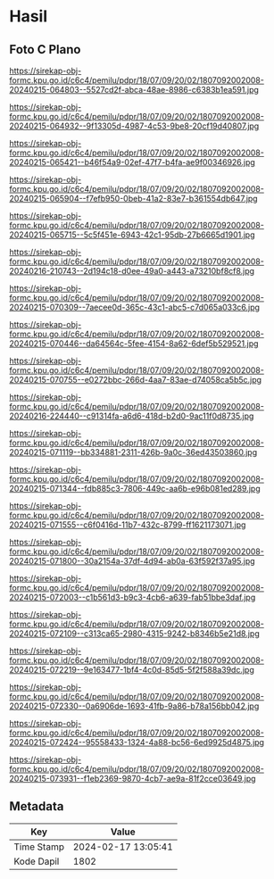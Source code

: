 # Hasil

## Foto C Plano

https://sirekap-obj-formc.kpu.go.id/c6c4/pemilu/pdpr/18/07/09/20/02/1807092002008-20240215-064803--5527cd2f-abca-48ae-8986-c6383b1ea591.jpg

https://sirekap-obj-formc.kpu.go.id/c6c4/pemilu/pdpr/18/07/09/20/02/1807092002008-20240215-064932--9f13305d-4987-4c53-9be8-20cf19d40807.jpg

https://sirekap-obj-formc.kpu.go.id/c6c4/pemilu/pdpr/18/07/09/20/02/1807092002008-20240215-065421--b46f54a9-02ef-47f7-b4fa-ae9f00346926.jpg

https://sirekap-obj-formc.kpu.go.id/c6c4/pemilu/pdpr/18/07/09/20/02/1807092002008-20240215-065904--f7efb950-0beb-41a2-83e7-b361554db647.jpg

https://sirekap-obj-formc.kpu.go.id/c6c4/pemilu/pdpr/18/07/09/20/02/1807092002008-20240215-065715--5c5f451e-6943-42c1-95db-27b6665d1901.jpg

https://sirekap-obj-formc.kpu.go.id/c6c4/pemilu/pdpr/18/07/09/20/02/1807092002008-20240216-210743--2d194c18-d0ee-49a0-a443-a73210bf8cf8.jpg

https://sirekap-obj-formc.kpu.go.id/c6c4/pemilu/pdpr/18/07/09/20/02/1807092002008-20240215-070309--7aecee0d-365c-43c1-abc5-c7d065a033c6.jpg

https://sirekap-obj-formc.kpu.go.id/c6c4/pemilu/pdpr/18/07/09/20/02/1807092002008-20240215-070446--da64564c-5fee-4154-8a62-6def5b529521.jpg

https://sirekap-obj-formc.kpu.go.id/c6c4/pemilu/pdpr/18/07/09/20/02/1807092002008-20240215-070755--e0272bbc-266d-4aa7-83ae-d74058ca5b5c.jpg

https://sirekap-obj-formc.kpu.go.id/c6c4/pemilu/pdpr/18/07/09/20/02/1807092002008-20240216-224440--c91314fa-a6d6-418d-b2d0-9ac11f0d8735.jpg

https://sirekap-obj-formc.kpu.go.id/c6c4/pemilu/pdpr/18/07/09/20/02/1807092002008-20240215-071119--bb334881-2311-426b-9a0c-36ed43503860.jpg

https://sirekap-obj-formc.kpu.go.id/c6c4/pemilu/pdpr/18/07/09/20/02/1807092002008-20240215-071344--fdb885c3-7806-449c-aa6b-e96b081ed289.jpg

https://sirekap-obj-formc.kpu.go.id/c6c4/pemilu/pdpr/18/07/09/20/02/1807092002008-20240215-071555--c6f0416d-11b7-432c-8799-ff1621173071.jpg

https://sirekap-obj-formc.kpu.go.id/c6c4/pemilu/pdpr/18/07/09/20/02/1807092002008-20240215-071800--30a2154a-37df-4d94-ab0a-63f592f37a95.jpg

https://sirekap-obj-formc.kpu.go.id/c6c4/pemilu/pdpr/18/07/09/20/02/1807092002008-20240215-072003--c1b561d3-b9c3-4cb6-a639-fab51bbe3daf.jpg

https://sirekap-obj-formc.kpu.go.id/c6c4/pemilu/pdpr/18/07/09/20/02/1807092002008-20240215-072109--c313ca65-2980-4315-9242-b8346b5e21d8.jpg

https://sirekap-obj-formc.kpu.go.id/c6c4/pemilu/pdpr/18/07/09/20/02/1807092002008-20240215-072219--9e163477-1bf4-4c0d-85d5-5f2f588a39dc.jpg

https://sirekap-obj-formc.kpu.go.id/c6c4/pemilu/pdpr/18/07/09/20/02/1807092002008-20240215-072330--0a6906de-1693-41fb-9a86-b78a156bb042.jpg

https://sirekap-obj-formc.kpu.go.id/c6c4/pemilu/pdpr/18/07/09/20/02/1807092002008-20240215-072424--95558433-1324-4a88-bc56-6ed9925d4875.jpg

https://sirekap-obj-formc.kpu.go.id/c6c4/pemilu/pdpr/18/07/09/20/02/1807092002008-20240215-073931--f1eb2369-9870-4cb7-ae9a-81f2cce03649.jpg


## Metadata

| Key        | Value               |
| ---------- | ------------------- |
| Time Stamp | 2024-02-17 13:05:41 |
| Kode Dapil | 1802                |



